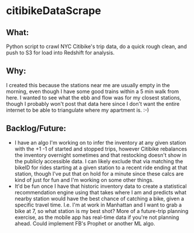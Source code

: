 # citibikeDataScrape
## What:
Python script to crawl NYC Citibike's trip data, do a quick rough clean, and push to S3 for load into Redshift for analysis.

## Why:
I created this because the stations near me are usually empty in the morning, even though I have some good trains within a 5 min walk from here. I wanted to see what the ebb and flow was for my closest stations, though I probably won't post that data here since I don't want the entire internet to be able to triangulate where my apartment is. :-)

## Backlog/Future:
* I have an algo I'm working on to infer the inventory at any given station with the +1 -1 of started and stopped trips, however Citibike rebalances the inventory overnight sometimes and that restocking doesn't show in the publicly accessible data. I can likely exclude that via matching the bikeID for rides starting at a given station to a recent ride ending at that station, though I've put that on hold for a minute since these calcs are kind of just for fun and I'm working on some other things.
* It'd be fun once I have that historic inventory data to create a statistical recommendation engine using that takes where I am and predicts what nearby station would have the best chance of catching a bike, given a specific travel time. I.e. I'm at work in Manhattan and I want to grab a bike at 7, so what station is my best shot? More of a future-trip planning exercise, as the mobile app has real-time data if you're not planning ahead. Could implement FB's Prophet or another ML algo.
